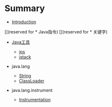 # Summary

* [Introduction](README.md)

[](reserved for * Java指令)
[](reserved for * 关键字)

* [Java工具](book/tools/README.md)
    * [jps](book/tools/jps.md)
    * [jstack](book/tools/jstack.md)

* java.lang
    * [String](book/java.lang/String.md)
    * [ClassLoader](book/java.lang/ClassLoader.md)



* java.lang.instrument
    * [Instrumentation](book/java.lang.instrument/Instrumentation.md)


